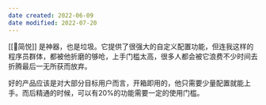 ```yaml
---
date created: 2022-06-09
date modified: 2022-07-20
---
```


[[🤖简悦]] 是神器，也是垃圾。它提供了很强大的自定义配置功能，但连我这样的程序员群体，都被他折磨的够呛，上手门槛太高，很多人都会被它浪费不少时间去折腾最后一无所获而放弃。

好的产品应该是对大部分目标用户而言，开箱即用的，他只需要少量配置就能上手。而后精通的时候，可以有20%的功能需要一定的使用门槛。
